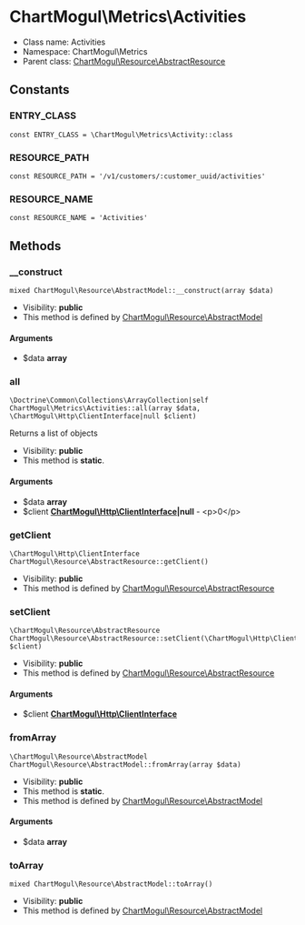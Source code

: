 ChartMogul\Metrics\Activities
===============






* Class name: Activities
* Namespace: ChartMogul\Metrics
* Parent class: [ChartMogul\Resource\AbstractResource](ChartMogul-Resource-AbstractResource.md)



Constants
----------


### ENTRY_CLASS

    const ENTRY_CLASS = \ChartMogul\Metrics\Activity::class





### RESOURCE_PATH

    const RESOURCE_PATH = '/v1/customers/:customer_uuid/activities'





### RESOURCE_NAME

    const RESOURCE_NAME = 'Activities'







Methods
-------


### __construct

    mixed ChartMogul\Resource\AbstractModel::__construct(array $data)





* Visibility: **public**
* This method is defined by [ChartMogul\Resource\AbstractModel](ChartMogul-Resource-AbstractModel.md)


#### Arguments
* $data **array**



### all

    \Doctrine\Common\Collections\ArrayCollection|self ChartMogul\Metrics\Activities::all(array $data, \ChartMogul\Http\ClientInterface|null $client)

Returns a list of objects



* Visibility: **public**
* This method is **static**.


#### Arguments
* $data **array**
* $client **[ChartMogul\Http\ClientInterface](ChartMogul-Http-ClientInterface.md)|null** - &lt;p&gt;0&lt;/p&gt;



### getClient

    \ChartMogul\Http\ClientInterface ChartMogul\Resource\AbstractResource::getClient()





* Visibility: **public**
* This method is defined by [ChartMogul\Resource\AbstractResource](ChartMogul-Resource-AbstractResource.md)




### setClient

    \ChartMogul\Resource\AbstractResource ChartMogul\Resource\AbstractResource::setClient(\ChartMogul\Http\ClientInterface $client)





* Visibility: **public**
* This method is defined by [ChartMogul\Resource\AbstractResource](ChartMogul-Resource-AbstractResource.md)


#### Arguments
* $client **[ChartMogul\Http\ClientInterface](ChartMogul-Http-ClientInterface.md)**



### fromArray

    \ChartMogul\Resource\AbstractModel ChartMogul\Resource\AbstractModel::fromArray(array $data)





* Visibility: **public**
* This method is **static**.
* This method is defined by [ChartMogul\Resource\AbstractModel](ChartMogul-Resource-AbstractModel.md)


#### Arguments
* $data **array**



### toArray

    mixed ChartMogul\Resource\AbstractModel::toArray()





* Visibility: **public**
* This method is defined by [ChartMogul\Resource\AbstractModel](ChartMogul-Resource-AbstractModel.md)



